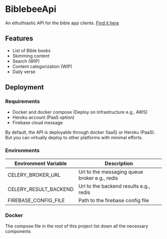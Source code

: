 # BiblebeeApi

An ethuthiastic API for the bible app clients. [Find it here](https://biblebee-api-035c43b7cf89.herokuapp.com/docs)

## Features
 - List of Bible books
 - Skimming content
 - Search (WIP)
 - Content categorization (WIP)
 - Daily verse

## Deployment

### Requirements
 - Docker and docker compose (Deploy on Infrastructure e.g., AWS)
 - Heroku account (PaaS option)
 - Firebase cloud message

By default, the API is deployable through docker (IaaS) or Heroku (PaaS). But you can virtually deploy to other platforms with minimal efforts.

### Environments
|Environment Variable|Description|
|--------------------|-----------|
|CELERY_BROKER_URL|Url to the messaging queue broker e.g., redis|
|CELERY_RESULT_BACKEND|Url to the backend results e.g., redis|
|FIREBASE_CONFIG_FILE|Path to the firebase config file|

### Docker

The compose file in the root of this project list down all the necessary components
